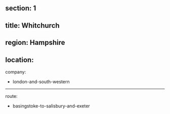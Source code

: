 ﻿section: 1
----
title: Whitchurch
----
region: Hampshire
----
location: 
----
company:
- london-and-south-western
----
route:
- basingstoke-to-salisbury-and-exeter
